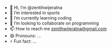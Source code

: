 - 👋 Hi, I’m @zentihwijeratna
- 👀 I’m interested in sports
- 🌱 I’m currently learning coding
- 💞️ I’m looking to collaborate on programming
- 📫 How to reach me zenithwijeratna@gmail.com
- 😄 Pronouns: ...
- ⚡ Fun fact: ...

<!---
zentihwijeratna/zentihwijeratna is a ✨ special ✨ repository because its `README.md` (this file) appears on your GitHub profile.
You can click the Preview link to take a look at your changes.
--->

